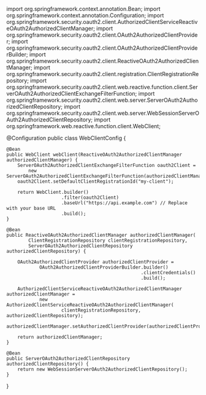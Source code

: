 import org.springframework.context.annotation.Bean;
import org.springframework.context.annotation.Configuration;
import org.springframework.security.oauth2.client.AuthorizedClientServiceReactiveOAuth2AuthorizedClientManager;
import org.springframework.security.oauth2.client.OAuth2AuthorizedClientProvider;
import org.springframework.security.oauth2.client.OAuth2AuthorizedClientProviderBuilder;
import org.springframework.security.oauth2.client.ReactiveOAuth2AuthorizedClientManager;
import org.springframework.security.oauth2.client.registration.ClientRegistrationRepository;
import org.springframework.security.oauth2.client.web.reactive.function.client.ServerOAuth2AuthorizedClientExchangeFilterFunction;
import org.springframework.security.oauth2.client.web.server.ServerOAuth2AuthorizedClientRepository;
import org.springframework.security.oauth2.client.web.server.WebSessionServerOAuth2AuthorizedClientRepository;
import org.springframework.web.reactive.function.client.WebClient;

@Configuration
public class WebClientConfig {

    @Bean
    public WebClient webClient(ReactiveOAuth2AuthorizedClientManager authorizedClientManager) {
        ServerOAuth2AuthorizedClientExchangeFilterFunction oauth2Client =
            new ServerOAuth2AuthorizedClientExchangeFilterFunction(authorizedClientManager);
        oauth2Client.setDefaultClientRegistrationId("my-client");

        return WebClient.builder()
                        .filter(oauth2Client)
                        .baseUrl("https://api.example.com") // Replace with your base URL
                        .build();
    }

    @Bean
    public ReactiveOAuth2AuthorizedClientManager authorizedClientManager(
            ClientRegistrationRepository clientRegistrationRepository,
            ServerOAuth2AuthorizedClientRepository authorizedClientRepository) {

        OAuth2AuthorizedClientProvider authorizedClientProvider =
                OAuth2AuthorizedClientProviderBuilder.builder()
                                                     .clientCredentials()
                                                     .build();

        AuthorizedClientServiceReactiveOAuth2AuthorizedClientManager authorizedClientManager =
                new AuthorizedClientServiceReactiveOAuth2AuthorizedClientManager(
                        clientRegistrationRepository, authorizedClientRepository);
        authorizedClientManager.setAuthorizedClientProvider(authorizedClientProvider);

        return authorizedClientManager;
    }

    @Bean
    public ServerOAuth2AuthorizedClientRepository authorizedClientRepository() {
        return new WebSessionServerOAuth2AuthorizedClientRepository();
    }
}
